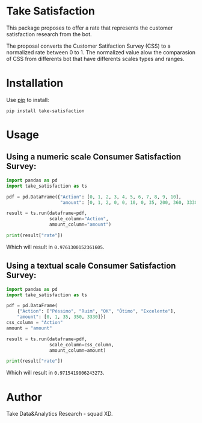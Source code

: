 # Take Satisfaction
This package proposes to offer a rate that represents the customer satisfaction research from the bot.

The proposal converts the Customer Satifaction Survey (CSS) to a normalized rate between 0 to 1. The normalized value alow the comparasion of CSS from differents bot that have differents scales types and ranges.

# Installation
Use [pip](https://pypi.org/project/take-satisfaction/) to install:

```shell script
pip install take-satisfaction
```

# Usage

## Using a **numeric scale** Consumer Satisfaction Survey:

```python
import pandas as pd
import take_satisfaction as ts

pdf = pd.DataFrame({"Action": [0, 1, 2, 3, 4, 5, 6, 7, 8, 9, 10],
                    "amount": [0, 1, 2, 0, 0, 10, 0, 35, 200, 360, 3330]})

result = ts.run(dataframe=pdf,
                scale_column="Action",
                amount_column="amount")

print(result["rate"])
```

Which will result in `0.9761300152361605`.

## Using a **textual scale** Consumer Satisfaction Survey:

```python
import pandas as pd
import take_satisfaction as ts

pdf = pd.DataFrame(
    {"Action": ["Péssimo", "Ruim", "OK", "Ótimo", "Excelente"],
    "amount": [0, 1, 35, 350, 3330]})
css_column = "Action"
amount = "amount"

result = ts.run(dataframe=pdf,
                scale_column=css_column,
                amount_column=amount)

print(result["rate"])
```

Which will result in `0.9715419806243273`.


# Author
Take Data&Analytics Research - squad XD.
